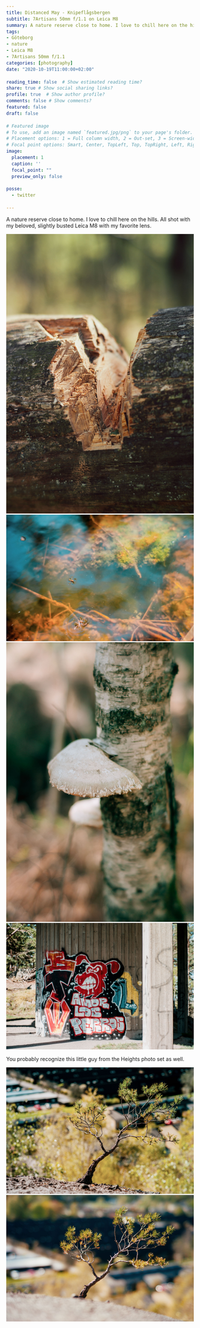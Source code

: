 ```yaml
---
title: Distanced May - Knipeflågsbergen
subtitle: 7Artisans 50mm f/1.1 on Leica M8
summary: A nature reserve close to home. I love to chill here on the hills. You probably recognize the little wind torn tree from the Heights photo set as well. All shot with my beloved, slightly busted Leica M8 with my favorite lens.
tags:
- Göteborg
- nature
- Leica M8
- 7Artisans 50mm f/1.1
categories: [photography]
date: "2020-10-19T11:00:00+02:00"

reading_time: false  # Show estimated reading time?
share: true # Show social sharing links?
profile: true  # Show author profile?
comments: false # Show comments?
featured: false
draft: false

# Featured image
# To use, add an image named `featured.jpg/png` to your page's folder.
# Placement options: 1 = Full column width, 2 = Out-set, 3 = Screen-width
# Focal point options: Smart, Center, TopLeft, Top, TopRight, Left, Right, BottomLeft, Bottom, BottomRight
image:
  placement: 1
  caption: ''
  focal_point: ""
  preview_only: false

posse:
  - twitter

---
```


A nature reserve close to home. I love to chill here on the hills. All shot with my beloved, slightly busted Leica M8 with my favorite lens.

![](may-knipeflag2.jpg)
![](may-knipeflag3.jpg)
![](may-knipeflag4.jpg)
![](may-knipeflag5.jpg)

You probably recognize this little guy from the Heights photo set as well. 

![](may-knipeflag6.jpg)
![](may-knipeflag7.jpg)